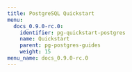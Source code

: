 ```yaml
---
title: PostgreSQL Quickstart
menu:
  docs_0.9.0-rc.0:
    identifier: pg-quickstart-postgres
    name: Quickstart
    parent: pg-postgres-guides
    weight: 15
menu_name: docs_0.9.0-rc.0
---
```


